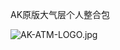 AK原版大气层个人整合包

<img src="/AK478BB/AK-atmosphere/blob/master/AK-ATM-LOGO.jpg?raw=true" alt="AK-ATM-LOGO.jpg">
